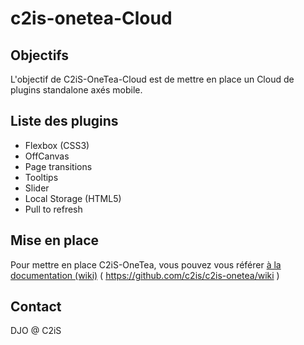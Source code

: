 # c2is-onetea-Cloud

## Objectifs
L'objectif de C2iS-OneTea-Cloud est de mettre en place un Cloud de plugins standalone axés mobile.

## Liste des plugins
- Flexbox (CSS3)
- OffCanvas
- Page transitions
- Tooltips
- Slider
- Local Storage (HTML5)
- Pull to refresh


## Mise en place
Pour mettre en place C2iS-OneTea, vous pouvez vous référer [à la documentation (wiki)](https://github.com/c2is/c2is-onetea/wiki) ( https://github.com/c2is/c2is-onetea/wiki )

## Contact
DJO @ C2iS
